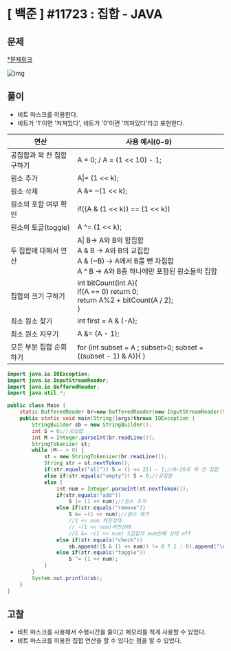 # [ 백준 ] #11723 : 집합 - JAVA
## 문제
[*문제링크](https://www.acmicpc.net/problem/11723)

![img](https://github.com/saranghein/BaekJoon/assets/98319061/b24adc44-2894-496e-9bd7-f75a082a6c15)

## 풀이
+ 비트 마스크를 이용한다.
+ 비트가 '1'이면 '켜져있다', 비트가 '0'이면 '꺼져있다'라고 표현한다.

| 연산                      | 	사용 예시(0~9)                                                                                                     |
|-------------------------|-----------------------------------------------------------------------------------------------------------------|
| 공집합과 꽉 찬 집합 구하기         | 	A = 0; / A = (1 << 10) - 1;                                                                                    |
| 원소 추가	                  | A\|= (1 << k);                                                                                                  |
| 원소 삭제	                  | A &= ~(1 << k);                                                                                                 |
  | 원소의 포함 여부 확인            | 	if((A & (1 << k)) == (1 << k))                                                                                 |
  | 원소의 토글(toggle)          | 	A ^= (1 << k);                                                                                                 |
  | 두 집합에 대해서 연산	           | A\| B→ A와 B의 합집합 <br>A & B     → A와 B의 교집합<br>A & (~B) → A에서 B를 뺀 차집합<br>A ^ B     → A와 B중 하나에만 포함된 원소들의 집합<br> |
  | 집합의 크기 구하기              | 	int bitCount(int A){<br>if(A == 0) return 0;<br>return A%2 + bitCount(A / 2);<br>}                             |
| 최소 원소 찾기                | 	int first = A & (-A);                                                                                          |
| 최소 원소 지우기| 	A &= (A - 1);                                                                                                  |
|모든 부분 집합 순회하기	|for (int subset = A ; subset>0; subset = ((subset - 1) & A)){ }|

```java
import java.io.IOException;
import java.io.InputStreamReader;
import java.io.BufferedReader;
import java.util.*;

public class Main {
    static BufferedReader br=new BufferedReader(new InputStreamReader(System.in));
    public static void main(String[]args)throws IOException {
        StringBuilder sb = new StringBuilder();
        int S = 0;//공집합
        int M = Integer.parseInt(br.readLine());
        StringTokenizer st;
        while (M-- > 0) {
            st = new StringTokenizer(br.readLine());
            String str = st.nextToken();
            if(str.equals("all")) S = (1 << 21) - 1;//0~20로 꽉 찬 집합
            else if(str.equals("empty")) S = 0;//공집합
            else {
                int num = Integer.parseInt(st.nextToken());
                if(str.equals("add"))
                    S |= (1 << num);//원소 추가
                else if(str.equals("remove"))
                    S &= ~(1 << num);//원소 제거
                    //1 << num 켜진상태
                    // ~(1 << num)꺼진상태
                    //S &= ~(1 << num) S집합의 num번째 상태 off
                else if(str.equals("check"))
                    sb.append((S & (1 << num)) != 0 ? 1 : 0).append("\n");
                else if(str.equals("toggle"))
                    S ^= (1 << num);
            }
        }
        System.out.println(sb);
    }
}
```

## 고찰
+ 비트 마스크를 사용해서 수행시간을 줄이고 메모리를 적게 사용할 수 있었다.
+ 비트 마스크를 이용한 집합 연산을 할 수 있다는 점을 알 수 있었다. 